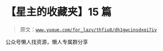# 【星主的收藏夹】15 篇

> 原文：[`www.yuque.com/for_lazy/thfiu8/dh1gwcinsdxqi7iv`](https://www.yuque.com/for_lazy/thfiu8/dh1gwcinsdxqi7iv)



公众号懒人找资源，懒人专属群分享